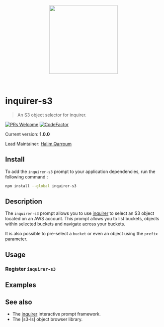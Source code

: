 <br />
<p align="center">
  <img width="220" src="assets/icon.png" />
</p>
<br />

# inquirer-s3
> An S3 object selector for inquirer.

[![PRs Welcome](https://img.shields.io/badge/PRs-welcome-brightgreen.svg?style=flat-square)](contributing.md)
[![CodeFactor](https://www.codefactor.io/repository/github/hqarroum/inquirer-s3/badge)](https://www.codefactor.io/repository/github/hqarroum/inquirer-s3)

Current version: **1.0.0**

Lead Maintainer: [Halim Qarroum](mailto:hqm.post@gmail.com)

## Install

To add the `inquirer-s3` prompt to your application dependencies, run the following command :

```bash
npm install --global inquirer-s3
```

## Description

The `inquirer-s3` prompt allows you to use [inquirer](https://github.com/SBoudrias/Inquirer.js) to select an S3 object located on an AWS account. This prompt allows you to list buckets, objects within selected buckets and navigate across your buckets.

It is also possible to pre-select a `bucket` or even an object using the `prefix` parameter.

## Usage

### Register `inquirer-s3`



## Examples

## See also

 - The [inquirer](https://github.com/SBoudrias/Inquirer.js) interactive prompt framework.
 - The [s3-ls] object browser library.
